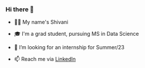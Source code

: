 ### Hi there 👋

- 🙋‍♀️ My name's Shivani

- 🎓 I'm a grad student, pursuing MS in Data Science
 

<!-- - 🌱 I’m currently learning 'Data Science Fundamentals with Python and SQL Specialization' from IBM -->

- 👀 I’m looking for an internship for Summer/23 

<!-- - 💞️ I’m looking to collaborate on ... -->
- 📫 Reach me via [LinkedIn]( https://www.linkedin.com/in/shivani-t/)

<!---
skylar17/skylar17 is a ✨ special ✨ repository because its `README.md` (this file) appears on your GitHub profile.
You can click the Preview link to take a look at your changes.
--->





<!--
**skylar17/skylar17** is a ✨ _special_ ✨ repository because its `README.md` (this file) appears on your GitHub profile.

Here are some ideas to get you started:

- 🔭 I’m currently working on ...
- 🌱 I’m currently learning ...
- 👯 I’m looking to collaborate on ...
- 🤔 I’m looking for help with ...
- 💬 Ask me about ...
- 📫 How to reach me: ...
- 😄 Pronouns: ...
- ⚡ Fun fact: ...
-->
